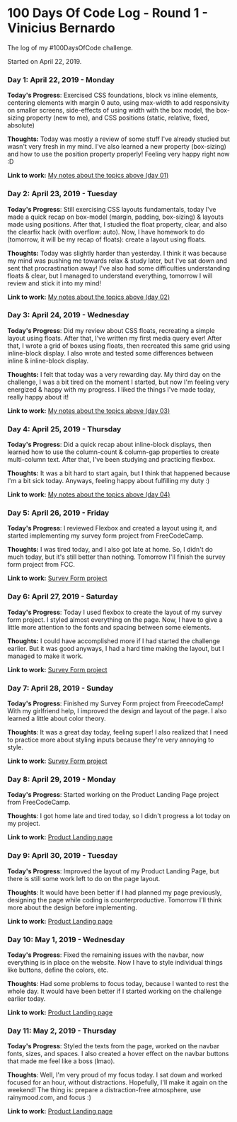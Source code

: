 # 100 Days Of Code Log - Round 1 - Vinicius Bernardo

The log of my #100DaysOfCode challenge.

Started on April 22, 2019.

### Day 1: April 22, 2019 - Monday

**Today's Progress**: Exercised CSS foundations, block vs inline elements, centering elements with margin 0 auto, using max-width to add responsivity on smaller screens, side-effects of using width with the box model, the box-sizing property (new to me), and CSS positions (static, relative, fixed, absolute)

**Thoughts:** Today was mostly a review of some stuff I've already studied but wasn't very fresh in my mind. I've also learned a new property (box-sizing) and how to use the position property properly! Feeling very happy right now :D

**Link to work:** [My notes about the topics above (day 01)](./notes/day01/index.html)

### Day 2: April 23, 2019 - Tuesday

**Today's Progress**: Still exercising CSS layouts fundamentals, today I've made a quick recap on box-model (margin, padding, box-sizing) & layouts made using positions. After that, I studied the float property, clear, and also the clearfix hack (with overflow: auto). Now, I have homework to do (tomorrow, it will be my recap of floats): create a layout using floats.

**Thoughts:** Today was slightly harder than yesterday. I think it was because my mind was pushing me towards relax & study later, but I've sat down and sent that procrastination away! I've also had some difficulties understanding floats & clear, but I managed to understand everything, tomorrow I will review and stick it into my mind!

**Link to work:** [My notes about the topics above (day 02)](./notes/day02/index.html)

### Day 3: April 24, 2019 - Wednesday

**Today's Progress**: Did my review about CSS floats, recreating a simple layout using floats. After that, I've written my first media query ever! After that,  I wrote a grid of boxes using floats, then recreated this same grid using inline-block display. I also wrote and tested some differences between inline & inline-block display.

**Thoughts:** I felt that today was a very rewarding day. My third day on the challenge, I was a bit tired on the moment I started, but now I'm feeling very energized & happy with my progress. I liked the things I've made today, really happy about it!

**Link to work:** [My notes about the topics above (day 03)](./notes/day03/index.html)

### Day 4: April 25, 2019 - Thursday

**Today's Progress**: Did a quick recap about inline-block displays, then learned how to use the column-count & column-gap properties to create multi-column text. After that, I've been studying and practicing flexbox.

**Thoughts:** It was a bit hard to start again, but I think that happened because I'm a bit sick today. Anyways, feeling happy about fulfilling my duty :)

**Link to work:** [My notes about the topics above (day 04)](./notes/day04/index.html)

### Day 5: April 26, 2019 - Friday

**Today's Progress**: I reviewed Flexbox and created a layout using it, and started implementing my survey form project from FreeCodeCamp.

**Thoughts:** I was tired today, and I also got late at home. So, I didn't do much today, but it's still better than nothing. Tomorrow I'll finish the survey form project from FCC.

**Link to work:** [Survey Form project](https://codepen.io/vinibern/pen/BEMroG)

### Day 6: April 27, 2019 - Saturday

**Today's Progress**: Today I used flexbox to create the layout of my survey form project. I styled almost everything on the page. Now, I have to give a little more attention to the fonts and spacing between some elements.

**Thoughts:** I could have accomplished more if I had started the challenge earlier. But it was good anyways, I had a hard time making the layout, but I managed to make it work.

**Link to work:** [Survey Form project](https://codepen.io/vinibern/pen/BEMroG)

### Day 7: April 28, 2019 - Sunday

**Today's Progress**: Finished my Survey Form project from FreecodeCamp! With my girlfriend help, I improved the design and layout of the page. I also learned a little about color theory.

**Thoughts**: It was a great day today, feeling super! I also realized that I need to practice more about styling inputs because they're very annoying to style.

**Link to work:** [Survey Form project](https://codepen.io/vinibern/pen/BEMroG)

### Day 8: April 29, 2019 - Monday

**Today's Progress**: Started working on the Product Landing Page project from FreeCodeCamp.

**Thoughts**: I got home late and tired today, so I didn't progress a lot today on my project.

**Link to work:** [Product Landing page](https://codepen.io/vinibern/pen/oOOarj)

### Day 9: April 30, 2019 - Tuesday

**Today's Progress**: Improved the layout of my Product Landing Page, but there is still some work left to do on the page layout.

**Thoughts**: It would have been better if I had planned my page previously, designing the page while coding is counterproductive. Tomorrow I'll think more about the design before implementing.

**Link to work:** [Product Landing page](https://codepen.io/vinibern/pen/oOOarj)

### Day 10: May 1, 2019 - Wednesday

**Today's Progress**: Fixed the remaining issues with the navbar, now everything is in place on the website. Now I have to style individual things like buttons, define the colors, etc.

**Thoughts**: Had some problems to focus today, because I wanted to rest the whole day. It would have been better if I started working on the challenge earlier today.

**Link to work:** [Product Landing page](https://codepen.io/vinibern/pen/oOOarj)

### Day 11: May 2, 2019 - Thursday

**Today's Progress**: Styled the texts from the page, worked on the navbar fonts, sizes, and spaces. I also created a hover effect on the navbar buttons that made me feel like a boss (lmao).

**Thoughts**: Well, I'm very proud of my focus today. I sat down and worked focused for an hour, without distractions. Hopefully, I'll make it again on the weekend! The thing is: prepare a distraction-free atmosphere, use rainymood.com, and focus :)

**Link to work:** [Product Landing page](https://codepen.io/vinibern/pen/oOOarj)